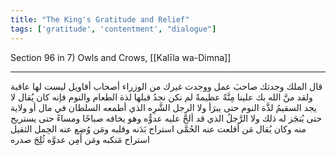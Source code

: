 ```yaml
---
title: "The King's Gratitude and Relief"
tags: ['gratitude', 'contentment', "dialogue"]
---
```


 Section 96 in 7) Owls and Crows, [[Kalīla wa-Dimna]]

---
قال الملك وجدتك صاحبَ عمل ووجدت غيرك من الوزراء أصحاب أقاويل ليست لها عاقبة ولقد منَّ الله بك علينا مِنَّةً عظيمةً لم نكن نجدُ قبلها لذة الطعام والنوم فإنه كان يُقال لا يجد السقيمُ لذَّة النوم حتى يبرَأ ولا الرجل الشَّرِه الذي أطمعه السلطان في مال أو ولاية حتى يُنجَز له ذلك ولا الرَّجلُ الذي قد ألحَّ عليه عدوُّه  وهو يخافه صباحًا ومساءً  حتى يستريح منه وكان يُقال مَن أقلعت عنه الحُمَّى استراح بَدَنه وقلبه ومَن وُضِع عنه الحِمل الثقيل استراح مَنكبه ومَن أمِن عدوَّه ثُلِجَ صدره
